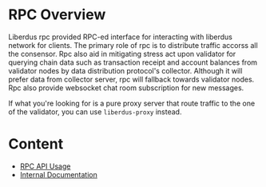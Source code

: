 
# RPC Overview
Liberdus rpc provided RPC-ed interface for interacting with liberdus network for clients. The primary role of rpc is to distribute traffic accorss all the consensor. Rpc also aid in mitigating stress act upon validator for querying chain data such as transaction receipt and account balances from validator nodes by data distribution protocol's collector. Although it will prefer data from collector server, rpc will fallback towards validator nodes. Rpc also provide websocket chat room subscription for new messages.

If what you're looking for is a pure proxy server that route traffic to the one of the validator, you can use `liberdus-proxy` instead. 

# Content
- [RPC API Usage](./api.md)
- [Internal Documentation](https://liberdus.github.io/liberdus-rpc)

